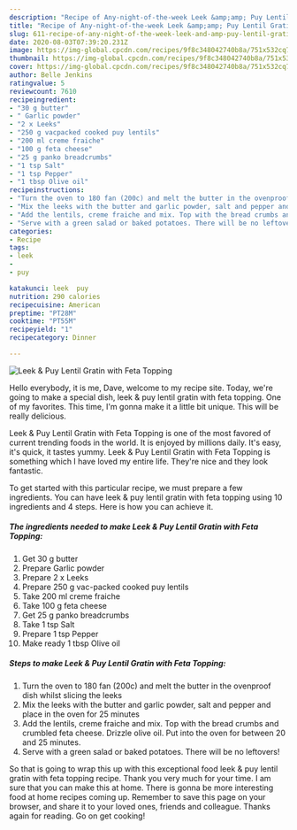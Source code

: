 ```yaml
---
description: "Recipe of Any-night-of-the-week Leek &amp;amp; Puy Lentil Gratin with Feta Topping"
title: "Recipe of Any-night-of-the-week Leek &amp;amp; Puy Lentil Gratin with Feta Topping"
slug: 611-recipe-of-any-night-of-the-week-leek-and-amp-puy-lentil-gratin-with-feta-topping
date: 2020-08-03T07:39:20.231Z
image: https://img-global.cpcdn.com/recipes/9f8c348042740b8a/751x532cq70/leek-puy-lentil-gratin-with-feta-topping-recipe-main-photo.jpg
thumbnail: https://img-global.cpcdn.com/recipes/9f8c348042740b8a/751x532cq70/leek-puy-lentil-gratin-with-feta-topping-recipe-main-photo.jpg
cover: https://img-global.cpcdn.com/recipes/9f8c348042740b8a/751x532cq70/leek-puy-lentil-gratin-with-feta-topping-recipe-main-photo.jpg
author: Belle Jenkins
ratingvalue: 5
reviewcount: 7610
recipeingredient:
- "30 g butter"
- " Garlic powder"
- "2 x Leeks"
- "250 g vacpacked cooked puy lentils"
- "200 ml creme fraiche"
- "100 g feta cheese"
- "25 g panko breadcrumbs"
- "1 tsp Salt"
- "1 tsp Pepper"
- "1 tbsp Olive oil"
recipeinstructions:
- "Turn the oven to 180 fan (200c) and melt the butter in the ovenproof dish whilst slicing the leeks"
- "Mix the leeks with the butter and garlic powder, salt and pepper and place in the oven for 25 minutes"
- "Add the lentils, creme fraiche and mix. Top with the bread crumbs and crumbled feta cheese. Drizzle olive oil. Put into the oven for between 20 and 25 minutes."
- "Serve with a green salad or baked potatoes. There will be no leftovers!"
categories:
- Recipe
tags:
- leek
- 
- puy

katakunci: leek  puy 
nutrition: 290 calories
recipecuisine: American
preptime: "PT28M"
cooktime: "PT55M"
recipeyield: "1"
recipecategory: Dinner

---
```



![Leek &amp; Puy Lentil Gratin with Feta Topping](https://img-global.cpcdn.com/recipes/9f8c348042740b8a/751x532cq70/leek-puy-lentil-gratin-with-feta-topping-recipe-main-photo.jpg)

Hello everybody, it is me, Dave, welcome to my recipe site. Today, we're going to make a special dish, leek &amp; puy lentil gratin with feta topping. One of my favorites. This time, I'm gonna make it a little bit unique. This will be really delicious.



Leek &amp; Puy Lentil Gratin with Feta Topping is one of the most favored of current trending foods in the world. It is enjoyed by millions daily. It's easy, it's quick, it tastes yummy. Leek &amp; Puy Lentil Gratin with Feta Topping is something which I have loved my entire life. They're nice and they look fantastic.


To get started with this particular recipe, we must prepare a few ingredients. You can have leek &amp; puy lentil gratin with feta topping using 10 ingredients and 4 steps. Here is how you can achieve it.

<!--inarticleads1-->

##### The ingredients needed to make Leek &amp; Puy Lentil Gratin with Feta Topping:

1. Get 30 g butter
1. Prepare  Garlic powder
1. Prepare 2 x Leeks
1. Prepare 250 g vac-packed cooked puy lentils
1. Take 200 ml creme fraiche
1. Take 100 g feta cheese
1. Get 25 g panko breadcrumbs
1. Take 1 tsp Salt
1. Prepare 1 tsp Pepper
1. Make ready 1 tbsp Olive oil




<!--inarticleads2-->

##### Steps to make Leek &amp; Puy Lentil Gratin with Feta Topping:

1. Turn the oven to 180 fan (200c) and melt the butter in the ovenproof dish whilst slicing the leeks
1. Mix the leeks with the butter and garlic powder, salt and pepper and place in the oven for 25 minutes
1. Add the lentils, creme fraiche and mix. Top with the bread crumbs and crumbled feta cheese. Drizzle olive oil. Put into the oven for between 20 and 25 minutes.
1. Serve with a green salad or baked potatoes. There will be no leftovers!




So that is going to wrap this up with this exceptional food leek &amp; puy lentil gratin with feta topping recipe. Thank you very much for your time. I am sure that you can make this at home. There is gonna be more interesting food at home recipes coming up. Remember to save this page on your browser, and share it to your loved ones, friends and colleague. Thanks again for reading. Go on get cooking!
